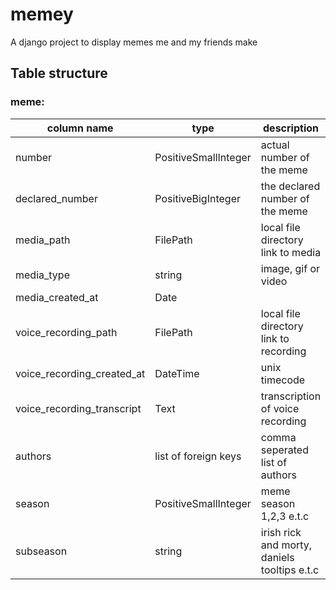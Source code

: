 # memey

A django project to display memes me and my friends make

## Table structure

### meme:

| **column name**            | **type**             | **description**                              |
| -------------------------- | -------------------- | -------------------------------------------- |
| number                     | PositiveSmallInteger | actual number of the meme                    |
| declared_number            | PositiveBigInteger   | the declared number of the meme              |
| media_path                 | FilePath             | local file directory link to media           |
| media_type                 | string               | image, gif or video                          |
| media_created_at           | Date                 |                                              |
| voice_recording_path       | FilePath             | local file directory link to recording       |
| voice_recording_created_at | DateTime             | unix timecode                                |
| voice_recording_transcript | Text                 | transcription of voice recording             |
| authors                    | list of foreign keys | comma seperated list of authors              |
| season                     | PositiveSmallInteger | meme season 1,2,3 e.t.c                      |
| subseason                  | string               | irish rick and morty, daniels tooltips e.t.c |
